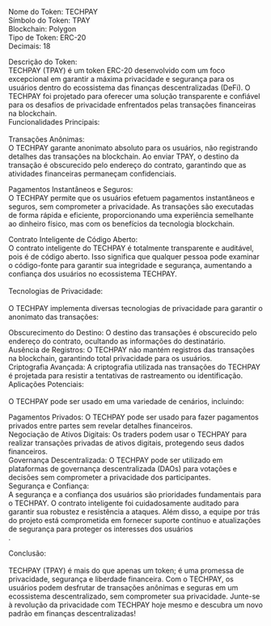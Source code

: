 Nome do Token: TECHPAY <br>
Símbolo do Token: TPAY<br>
Blockchain: Polygon<br>
Tipo de Token: ERC-20<br>
Decimais: 18<br>


Descrição do Token:<br>
TECHPAY (TPAY) é um token ERC-20 desenvolvido com um foco excepcional em garantir a máxima privacidade e segurança para os usuários dentro do ecossistema das finanças descentralizadas (DeFi). O TECHPAY foi projetado para oferecer uma solução transparente e confiável para os desafios de privacidade enfrentados pelas transações financeiras na blockchain.
<br>
Funcionalidades Principais:<br><br>
Transações Anônimas:<br>
O TECHPAY garante anonimato absoluto para os usuários, não registrando detalhes das transações na blockchain. Ao enviar TPAY, o destino da transação é obscurecido pelo endereço do contrato, garantindo que as atividades financeiras permaneçam confidenciais.<br>

Pagamentos Instantâneos e Seguros:<br>
O TECHPAY permite que os usuários efetuem pagamentos instantâneos e seguros, sem comprometer a privacidade. As transações são executadas de forma rápida e eficiente, proporcionando uma experiência semelhante ao dinheiro físico, mas com os benefícios da tecnologia blockchain.<br>

Contrato Inteligente de Código Aberto:<br>
O contrato inteligente do TECHPAY é totalmente transparente e auditável, pois é de código aberto. Isso significa que qualquer pessoa pode examinar o código-fonte para garantir sua integridade e segurança, aumentando a confiança dos usuários no ecossistema TECHPAY.
<br><br>
Tecnologias de Privacidade:<br><br>
O TECHPAY implementa diversas tecnologias de privacidade para garantir o anonimato das transações:<br>

Obscurecimento do Destino: O destino das transações é obscurecido pelo endereço do contrato, ocultando as informações do destinatário.<br>
Ausência de Registros: O TECHPAY não mantém registros das transações na blockchain, garantindo total privacidade para os usuários.<br>
Criptografia Avançada: A criptografia utilizada nas transações do TECHPAY é projetada para resistir a tentativas de rastreamento ou identificação.<br>
Aplicações Potenciais:<br><br>
O TECHPAY pode ser usado em uma variedade de cenários, incluindo:<br>

Pagamentos Privados: O TECHPAY pode ser usado para fazer pagamentos privados entre partes sem revelar detalhes financeiros.<br>
Negociação de Ativos Digitais: Os traders podem usar o TECHPAY para realizar transações privadas de ativos digitais, protegendo seus dados financeiros.<br>
Governança Descentralizada: O TECHPAY pode ser utilizado em plataformas de governança descentralizada (DAOs) para votações e decisões sem comprometer a privacidade dos participantes.<br>
Segurança e Confiança:<br>
A segurança e a confiança dos usuários são prioridades fundamentais para o TECHPAY. O contrato inteligente foi cuidadosamente auditado para garantir sua robustez e resistência a ataques. Além disso, a equipe por trás do projeto está comprometida em fornecer suporte contínuo e atualizações de segurança para proteger os interesses dos usuários<br>.

Conclusão:<br><br>
TECHPAY (TPAY) é mais do que apenas um token; é uma promessa de privacidade, segurança e liberdade financeira. Com o TECHPAY, os usuários podem desfrutar de transações anônimas e seguras em um ecossistema descentralizado, sem comprometer sua privacidade. Junte-se à revolução da privacidade com TECHPAY hoje mesmo e descubra um novo padrão em finanças descentralizadas!
